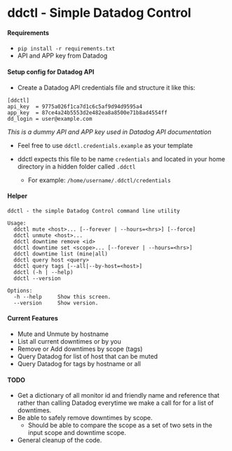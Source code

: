 # ddctl - Simple Datadog Control
#### Requirements
* `pip install -r requirements.txt`
* API and APP key from Datadog

#### Setup config for Datadog API
* Create a Datadog API credentials file and structure it like this:
~~~~
[ddctl]
api_key  = 9775a026f1ca7d1c6c5af9d94d9595a4
app_key  = 87ce4a24b5553d2e482ea8a8500e71b8ad4554ff
dd_login = user@example.com
~~~~
*This is a dummy API and APP key used in Datadog API documentation*
* Feel free to use `ddctl.credentials.example` as your template

* ddctl expects this file to be name `credentials` and located in your home directory in a hidden folder called `.ddctl`
  * For example: `/home/username/.ddctl/credentials`

#### Helper
```
ddctl - the simple Datadog Control command line utility

Usage:
  ddctl mute <host>... [--forever | --hours=<hrs>] [--force]
  ddctl unmute <host>...
  ddctl downtime remove <id>
  ddctl downtime set <scope>... [--forever | --hours=<hrs>]
  ddctl downtime list (mine|all)
  ddctl query host <query>
  ddctl query tags [--all|--by-host=<host>]
  ddctl (-h | --help)
  ddctl --version

Options:
  -h --help     Show this screen.
  --version     Show version.
```

#### Current Features
* Mute and Unmute by hostname
* List all current downtimes or by you
* Remove or Add downtimes by scope (tags)
* Query Datadog for list of host that can be muted
* Query Datadog for tags by hostname or all

#### TODO
* Get a dictionary of all monitor id and friendly name and reference that rather than calling Datadog everytime we make a call for for a list of downtimes.
* Be able to safely remove downtimes by scope.
  * Should be able to compare the scope as a set of two sets in the input scope and downtime scope.
* General cleanup of the code.

